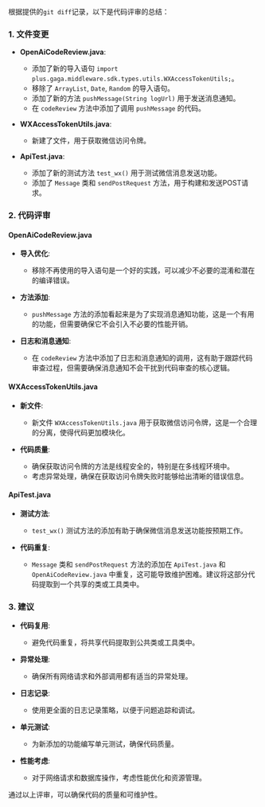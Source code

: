 根据提供的`git diff`记录，以下是代码评审的总结：

### 1. 文件变更

- **OpenAiCodeReview.java**:
  - 添加了新的导入语句 `import plus.gaga.middleware.sdk.types.utils.WXAccessTokenUtils;`。
  - 移除了 `ArrayList`, `Date`, `Random` 的导入语句。
  - 添加了新的方法 `pushMessage(String logUrl)` 用于发送消息通知。
  - 在 `codeReview` 方法中添加了调用 `pushMessage` 的代码。

- **WXAccessTokenUtils.java**:
  - 新建了文件，用于获取微信访问令牌。

- **ApiTest.java**:
  - 添加了新的测试方法 `test_wx()` 用于测试微信消息发送功能。
  - 添加了 `Message` 类和 `sendPostRequest` 方法，用于构建和发送POST请求。

### 2. 代码评审

#### OpenAiCodeReview.java

- **导入优化**:
  - 移除不再使用的导入语句是一个好的实践，可以减少不必要的混淆和潜在的编译错误。

- **方法添加**:
  - `pushMessage` 方法的添加看起来是为了实现消息通知功能，这是一个有用的功能，但需要确保它不会引入不必要的性能开销。

- **日志和消息通知**:
  - 在 `codeReview` 方法中添加了日志和消息通知的调用，这有助于跟踪代码审查过程，但需要确保消息通知不会干扰到代码审查的核心逻辑。

#### WXAccessTokenUtils.java

- **新文件**:
  - 新文件 `WXAccessTokenUtils.java` 用于获取微信访问令牌，这是一个合理的分离，使得代码更加模块化。

- **代码质量**:
  - 确保获取访问令牌的方法是线程安全的，特别是在多线程环境中。
  - 考虑异常处理，确保在获取访问令牌失败时能够给出清晰的错误信息。

#### ApiTest.java

- **测试方法**:
  - `test_wx()` 测试方法的添加有助于确保微信消息发送功能按预期工作。

- **代码重复**:
  - `Message` 类和 `sendPostRequest` 方法的添加在 `ApiTest.java` 和 `OpenAiCodeReview.java` 中重复，这可能导致维护困难。建议将这部分代码提取到一个共享的类或工具类中。

### 3. 建议

- **代码复用**:
  - 避免代码重复，将共享代码提取到公共类或工具类中。

- **异常处理**:
  - 确保所有网络请求和外部调用都有适当的异常处理。

- **日志记录**:
  - 使用更全面的日志记录策略，以便于问题追踪和调试。

- **单元测试**:
  - 为新添加的功能编写单元测试，确保代码质量。

- **性能考虑**:
  - 对于网络请求和数据库操作，考虑性能优化和资源管理。

通过以上评审，可以确保代码的质量和可维护性。